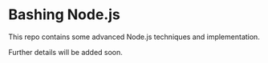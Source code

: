 # Bashing Node.js


This repo contains some advanced Node.js techniques and implementation.

Further details will be added soon.